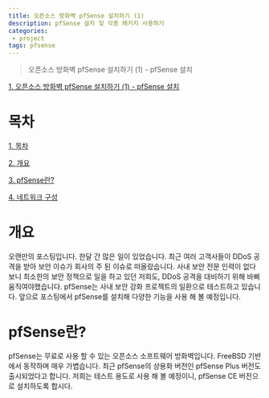 ```yaml
---
title: 오픈소스 방화벽 pfSense 설치하기 (1)
description: pfSense 설치 및 각종 패키지 사용하기
categories:
 - project
tags: pfsense
---
```


> 오픈소스 방화벽 pfSense 설치하기 (1) - pfSense 설치

[1. 오픈소스 방화벽 pfSense 설치하기 (1) - pfSense 설치](https://heyitsspoon.github.io/project/2022/03/01/pfsense-1/)

# 목차
[1. 목차](#목차)

[2. 개요](#개요)

[3. pfSense란?](#pfSense란?)

[4. 네트워크 구성](#네트워크-구성)


# 개요
오랜만의 포스팅입니다.
한달 간 많은 일이 있었습니다. 최근 여러 고객사들이 DDoS 공격을 받아 보안 이슈가 회사의 주 된 이슈로 떠올랐습니다.
사내 보안 전문 인력이 없다보니 최소한의 보안 정책으로 일을 하고 있던 저희도, DDoS 공격을 대비하기 위해 바삐 움직여야했습니다.
pfSense는 사내 보안 강화 프로젝트의 일환으로 테스트하고 있습니다.
앞으로 포스팅에서 pfSense를 설치해 다양한 기능을 사용 해 볼 예정입니다.

# pfSense란?
pfSense는 무료로 사용 할 수 있는 오픈소스 소프트웨어 방화벽입니다. FreeBSD 기반에서 동작하며 매우 가볍습니다.
최근 pfSense의 상용화 버전인 pfSense Plus 버전도 출시되었다고 합니다.
저희는 테스트 용도로 사용 해 볼 예정이니, pfSense CE 버전으로 설치하도록 합시다.